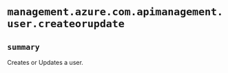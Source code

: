 # `management.azure.com.apimanagement.user.createorupdate`

## `summary`
Creates or Updates a user.


